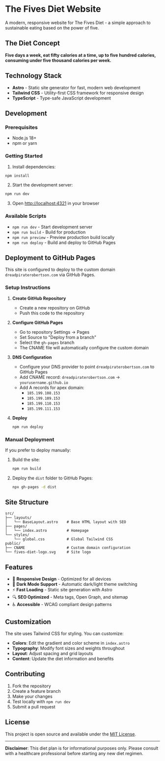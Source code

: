 # The Fives Diet Website

A modern, responsive website for The Fives Diet - a simple approach to sustainable eating based on the power of five.

## The Diet Concept

**Five days a week, eat fifty calories at a time, up to five hundred calories, consuming under five thousand calories per week.**

## Technology Stack

- **Astro** - Static site generator for fast, modern web development
- **Tailwind CSS** - Utility-first CSS framework for responsive design
- **TypeScript** - Type-safe JavaScript development

## Development

### Prerequisites

- Node.js 18+ 
- npm or yarn

### Getting Started

1. Install dependencies:
```bash
npm install
```

2. Start the development server:
```bash
npm run dev
```

3. Open [http://localhost:4321](http://localhost:4321) in your browser

### Available Scripts

- `npm run dev` - Start development server
- `npm run build` - Build for production
- `npm run preview` - Preview production build locally
- `npm run deploy` - Build and deploy to GitHub Pages

## Deployment to GitHub Pages

This site is configured to deploy to the custom domain `dreadpiraterobertson.com` via GitHub Pages.

### Setup Instructions

1. **Create GitHub Repository**
   - Create a new repository on GitHub
   - Push this code to the repository

2. **Configure GitHub Pages**
   - Go to repository Settings → Pages
   - Set Source to "Deploy from a branch"
   - Select the `gh-pages` branch
   - The CNAME file will automatically configure the custom domain

3. **DNS Configuration**
   - Configure your DNS provider to point `dreadpiraterobertson.com` to GitHub Pages
   - Add CNAME record: `dreadpiraterobertson.com` → `yourusername.github.io`
   - Add A records for apex domain:
     - `185.199.108.153`
     - `185.199.109.153` 
     - `185.199.110.153`
     - `185.199.111.153`

4. **Deploy**
   ```bash
   npm run deploy
   ```

### Manual Deployment

If you prefer to deploy manually:

1. Build the site:
   ```bash
   npm run build
   ```

2. Deploy the `dist` folder to GitHub Pages:
   ```bash
   npx gh-pages -d dist
   ```

## Site Structure

```
src/
├── layouts/
│   └── BaseLayout.astro    # Base HTML layout with SEO
├── pages/
│   └── index.astro         # Homepage
└── styles/
    └── global.css          # Global Tailwind CSS
public/
├── CNAME                   # Custom domain configuration
└── fives-diet-logo.svg     # Site logo
```

## Features

- 📱 **Responsive Design** - Optimized for all devices
- 🌙 **Dark Mode Support** - Automatic dark/light theme switching
- ⚡ **Fast Loading** - Static site generation with Astro
- 🔍 **SEO Optimized** - Meta tags, Open Graph, and sitemap
- ♿ **Accessible** - WCAG compliant design patterns

## Customization

The site uses Tailwind CSS for styling. You can customize:

- **Colors**: Edit the gradient and color scheme in `index.astro`
- **Typography**: Modify font sizes and weights throughout
- **Layout**: Adjust spacing and grid layouts
- **Content**: Update the diet information and benefits

## Contributing

1. Fork the repository
2. Create a feature branch
3. Make your changes
4. Test locally with `npm run dev`
5. Submit a pull request

## License

This project is open source and available under the [MIT License](LICENSE).

---

**Disclaimer**: This diet plan is for informational purposes only. Please consult with a healthcare professional before starting any new diet regimen.